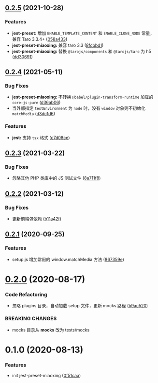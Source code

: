 ## [0.2.5](https://github.com/miaoxing/jest-preset-miaoxing/compare/jest-preset-miaoxing@0.2.4...jest-preset-miaoxing@0.2.5) (2021-10-28)


### Features

* **jest-preset:** 增加 `ENABLE_TEMPLATE_CONTENT` 和 `ENABLE_CLONE_NODE` 常量，兼容 Taro 3.3.4+ ([058a433](https://github.com/miaoxing/jest-preset-miaoxing/commit/058a433db7c4263042c29c9e0a8cc535d14b519f))
* **jest-preset-miaoxing:** 兼容 taro 3.3 ([8fcbbd1](https://github.com/miaoxing/jest-preset-miaoxing/commit/8fcbbd138cb24c52e4d359af7744650efea858a9))
* **jest-preset-miaoxing:** 替换 `@tarojs/components` 和 `@tarojs/taro` 为 h5 ([dd30691](https://github.com/miaoxing/jest-preset-miaoxing/commit/dd30691ad3c3d6f54cff28d5aacf790987f7cd57))

## [0.2.4](https://github.com/miaoxing/jest-preset-miaoxing/compare/jest-preset-miaoxing@0.2.3...jest-preset-miaoxing@0.2.4) (2021-05-11)


### Bug Fixes

* **jest-preset-miaoxing:** 不转换 `@babel/plugin-transform-runtime` 加载的 `core-js-pure` ([d36ab06](https://github.com/miaoxing/jest-preset-miaoxing/commit/d36ab0682ae08d5f514c3f10609348a5b805e595))
* 当外部指定 `testEnvironment` 为 `node` 时，没有 `window` 对象则不初始化 `matchMedia` ([d3dc1d6](https://github.com/miaoxing/jest-preset-miaoxing/commit/d3dc1d69941aead6115ebdc0275166a233d3410c))


### Features

* **jest:** 支持 `tsx` 格式 ([c7d08ce](https://github.com/miaoxing/jest-preset-miaoxing/commit/c7d08ce9ba6a73242237a62b120ede7b15f5ab3f))

## [0.2.3](https://github.com/miaoxing/jest-preset-miaoxing/compare/jest-preset-miaoxing@0.2.2...jest-preset-miaoxing@0.2.3) (2021-03-22)


### Bug Fixes

* 忽略其他 PHP 类库中的 JS 测试文件 ([8a711f8](https://github.com/miaoxing/jest-preset-miaoxing/commit/8a711f8055b4266e337e494416e336aefa9c4846))

## [0.2.2](https://github.com/miaoxing/jest-preset-miaoxing/compare/jest-preset-miaoxing@0.2.1...jest-preset-miaoxing@0.2.2) (2021-03-12)


### Bug Fixes

* 更新前端包依赖 ([b11a42f](https://github.com/miaoxing/jest-preset-miaoxing/commit/b11a42f543ca432c46b5d46eb08b09e8dcf92e1f))

## [0.2.1](https://github.com/miaoxing/jest-preset-miaoxing/compare/jest-preset-miaoxing@0.2.0...jest-preset-miaoxing@0.2.1) (2020-09-25)


### Features

* setup.js 增加常用的 window.matchMedia 方法 ([867359e](https://github.com/miaoxing/jest-preset-miaoxing/commit/867359e8691430bb101cb8b553ffcdcf01192787))

# [0.2.0](https://github.com/miaoxing/jest-preset-miaoxing/compare/jest-preset-miaoxing@0.1.0...jest-preset-miaoxing@0.2.0) (2020-08-17)


### Code Refactoring

* 忽略 plugins 目录，自动加载 setup 文件，更新 mocks 路径 ([b9ac520](https://github.com/miaoxing/jest-preset-miaoxing/commit/b9ac52097cbe876632d0b0b542420ec14219eb92))


### BREAKING CHANGES

* mocks 目录从 __mocks__ 改为 tests/mocks

# 0.1.0 (2020-08-13)


### Features

* init jest-preset-miaoxing ([0f51caa](https://github.com/miaoxing/jest-preset-miaoxing/commit/0f51caae7dcec8364f7277991c889ecb2bc20232))
